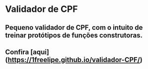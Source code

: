 # Validador de CPF

## Pequeno validador de CPF, com o intuito de treinar protótipos de funções construtoras.

## Confira [aqui] (https://1freelipe.github.io/validador-CPF/)

